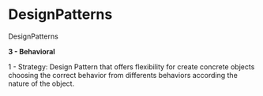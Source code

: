 # DesignPatterns
DesignPatterns


**3 - Behavioral**

 1 - Strategy: Design Pattern that offers flexibility for create concrete objects choosing the correct behavior from differents behaviors according the nature of the object.


